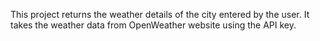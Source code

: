 This project returns the weather details of the city entered by the user.
It takes the weather data from OpenWeather website using the API key.